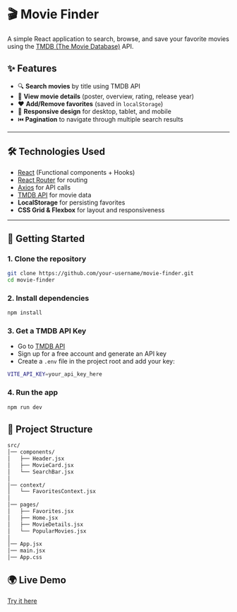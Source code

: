 # 🎬 Movie Finder

A simple React application to search, browse, and save your favorite movies using the [TMDB (The Movie Database)](https://www.themoviedb.org/) API.  

## ✨ Features

- 🔍 **Search movies** by title using TMDB API  
- 📄 **View movie details** (poster, overview, rating, release year)  
- ❤️ **Add/Remove favorites** (saved in `localStorage`)  
- 📱 **Responsive design** for desktop, tablet, and mobile  
- ⏮️ **Pagination** to navigate through multiple search results  

---

## 🛠️ Technologies Used

- [React](https://reactjs.org/) (Functional components + Hooks)  
- [React Router](https://reactrouter.com/) for routing  
- [Axios](https://axios-http.com/) for API calls  
- [TMDB API](https://developers.themoviedb.org/3) for movie data  
- **LocalStorage** for persisting favorites  
- **CSS Grid & Flexbox** for layout and responsiveness  

---

## 🚀 Getting Started

### 1. Clone the repository
```bash
git clone https://github.com/your-username/movie-finder.git
cd movie-finder
```

### 2. Install dependencies
```bash
npm install
```

### 3. Get a TMDB API Key
- Go to [TMDB API](https://www.themoviedb.org/documentation/api)  
- Sign up for a free account and generate an API key  
- Create a `.env` file in the project root and add your key:
```bash
VITE_API_KEY=your_api_key_here
```

### 4. Run the app
```bash
npm run dev
```

## 📂 Project Structure
```bash
src/
│── components/
│   ├── Header.jsx
│   ├── MovieCard.jsx
│   └── SearchBar.jsx
│
│── context/
│   └── FavoritesContext.jsx
│
│── pages/
│   ├── Favorites.jsx
│   ├── Home.jsx
│   ├── MovieDetails.jsx
│   └── PopularMovies.jsx
│
│── App.jsx
│── main.jsx
│── App.css
```

## 🌍 Live Demo
[Try it here](https://movie-finder-h71v.onrender.com/)  


